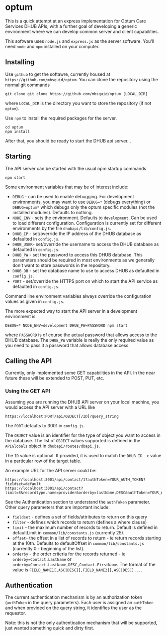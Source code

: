 # optum

This is a quick attempt at an express implementation for Optum Care Services DHUB APIs,
with a further goal of developing a generic environment where we can develop common
server and client capabilities.

This software uses `node.js` and `express.js` as the server software.   You'll need `node` and `npm`
installed on your computer.

## Installing

Use `github` to get the softawre, currently housed at `https://github.com/mbsquid/optum`.   You can clone the repository
using the normal git commands
```
git clone git clone https://github.com/mbsquid/optum [LOCAL_DIR]
```
where `LOCAL_DIR` is the directory you want to store the repository (if not `optum`).


Use `npm` to install the required packages for the server.
```
cd optum
npm install
```

After that, you should be ready to start the DHUB api server. .

## Starting

The API server can be started with the usual npm startup commands
```
npm start
```
Some environment variables that may be of interest include:
- `DEBUG` - can be used to enable debugging.  For development environments, you may want to use `DEBUG=*` (debugs everything) or `DEBUG=optum*` which debugs only the optum specific modules (not the installed modules). Defaults to nothing.
- `NODE_ENV` - sets the environment.  Defaults to `development`.  Can be used to load different configuration.  Configuration is currently set for different environments by the file `dhubapi/lib/config.js`.
- `DHUB_IP` - set/override the IP address of the DHUB database as defaulted in `config.js`.  
- `DHUB_USER`- set/override the username to access the DHUB database as defaulted in `config.js`.
- `DHUB_PW` - set the password to access this DHUB database.  This parameters should be required in most environments as we generally don't want to store passwords in the repository.
- `DHUB_DB` - set the database name to use to access DHUB as defaulted in `config.js`.
- `PORT` - set/override the HTTPS port on which to start the API service as defaulted in `config.js`.  

Command line environment variables always override the configuration values as given in `config.js`.  

The more expected way to start the API server in a development environment is
```
DEBUG=* NODE_ENV=development DHUB_PW=PASSWORD npm start
```
where `PASSWORD` is of course the actual password that allows access to the DHUB database.  The `DHUB_PW` variable is really the only required value as you need to pass it a password that allows database access.  



## Calling the API

Currently, only implemented some GET capabilities in the API.  In the near future these will be extended to POST, PUT, etc.


### Using the GET API
Assuming you are running the DHUB API server on your local machine, you would access the API server with a URL like
```
https://localhost:PORT/api/OBJECT[/ID]?query_string
```

The `PORT` defaults to 3001 in `config.js`.   

The `OBJECT` value is an identifier for the type of object you want to access in the database.  The list of `OBJECT` values supported is defined in the `APIGlobals` object in  `dhubapi/routes/dbapi.js`.  

The `ID` value is optional.   If provided, it is used to match the `DHUB_ID__c` value in a particular row of the target table.   

An example URL for the API server could be:
```
https://localhost:3001/api/contact/1?authToken=YOUR_AUTH_TOKEN?fieldset=default
https://localhost:3001/api/contact?limit=8&recordtype.name=provider&orderby=lastName,DESC&authToken=YOUR_AUTH_TOKEN
```

See the Authentication section to understand the `authToken` parameter.  Other query parameters that are important include:
- `fieldset` - defines a set of fields/attributes to return on this query
- `filter` - defines which records to return (defines a where clause)
- `limit` - the maximum number of records to return.  Default is defined in defaultLimit in `common/lib/constants.js` (currently 25).  
- `offset`- the offset in a list of records to return - ie return records starting at the 10th.  Defaults to defaultOffset in `common/lib/constants.js` (currently 0 - beginning of the list).
- `orderby` - the order criteria for the records returned - ie `orderby=Contact.LastName` or `orderby=Contact.LastName,DESC,Contact.FirstName`.  The format of the value is `FIELD_NAME1[,ASC|DESC][,FIELD_NAME2][,ASC|DESC]...`.  



## Authentication

The current authentication mechanism is by an authorization token (`authToken` in the query parameters).   Each user is assigned an `authToken` and when provided on the query string, it identifies the user as the requestor.  

Note: this is not the only authentication mechanism that will be supported, just wanted something quick and dirty first.   
